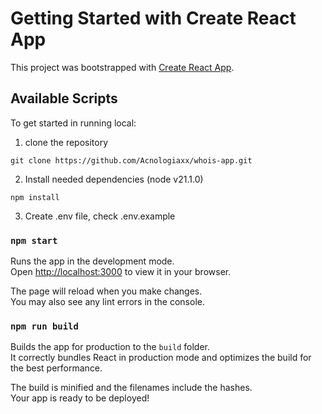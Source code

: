 # Getting Started with Create React App

This project was bootstrapped with [Create React App](https://github.com/facebook/create-react-app).

## Available Scripts

To get started in running local:

1. clone the repository

```
git clone https://github.com/Acnologiaxx/whois-app.git
```

2. Install needed dependencies (node v21.1.0)

```
npm install
```

3. Create .env file, check .env.example

### `npm start`

Runs the app in the development mode.\
Open [http://localhost:3000](http://localhost:3000) to view it in your browser.

The page will reload when you make changes.\
You may also see any lint errors in the console.

### `npm run build`

Builds the app for production to the `build` folder.\
It correctly bundles React in production mode and optimizes the build for the best performance.

The build is minified and the filenames include the hashes.\
Your app is ready to be deployed!


